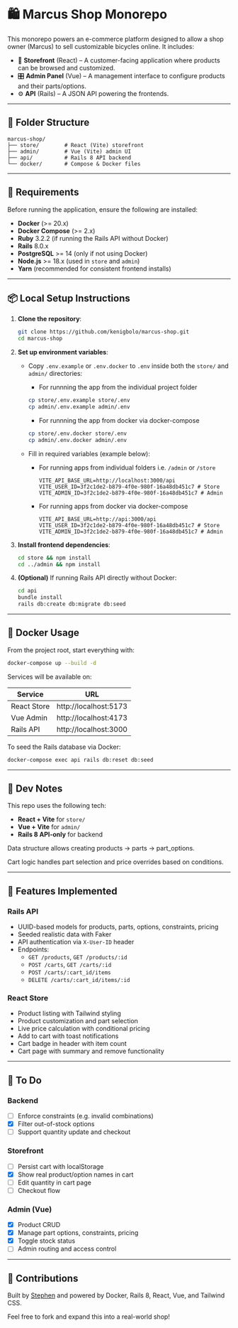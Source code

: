 # 🛍 Marcus Shop Monorepo

This monorepo powers an e-commerce platform designed to allow a shop owner (Marcus) to sell customizable bicycles online. It includes:

- 🏬 **Storefront** (React) – A customer-facing application where products can be browsed and customized.
- 🎛 **Admin Panel** (Vue) – A management interface to configure products and their parts/options.
- ⚙️ **API** (Rails) – A JSON API powering the frontends.

---

## 📁 Folder Structure

```
marcus-shop/
├── store/        # React (Vite) storefront
├── admin/        # Vue (Vite) admin UI
├── api/          # Rails 8 API backend
└── docker/       # Compose & Docker files
```

---

## 🔧 Requirements

Before running the application, ensure the following are installed:

- **Docker** (>= 20.x)
- **Docker Compose** (>= 2.x)
- **Ruby** 3.2.2 (if running the Rails API without Docker)
- **Rails** 8.0.x
- **PostgreSQL** >= 14 (only if not using Docker)
- **Node.js** >= 18.x (used in `store` and `admin`)
- **Yarn** (recommended for consistent frontend installs)

---

## 📦 Local Setup Instructions

1. **Clone the repository**:

   ```bash
   git clone https://github.com/kenigbolo/marcus-shop.git
   cd marcus-shop
   ```

2. **Set up environment variables**:

   - Copy `.env.example` or `.env.docker` to `.env` inside both the `store/` and `admin/` directories:

      - For runnning the app from the individual project folder
     ```bash
     cp store/.env.example store/.env
     cp admin/.env.example admin/.env
     ```

      - For runnning the app from docker via docker-compose
     ```bash
     cp store/.env.docker store/.env
     cp admin/.env.docker admin/.env
     ```

   - Fill in required variables (example below):
    
      - For running apps from individual folders i.e. `/admin` or `/store`
        ```env
        VITE_API_BASE_URL=http://localhost:3000/api
        VITE_USER_ID=3f2c1de2-b879-4f0e-980f-16a48db451c7 # Store
        VITE_ADMIN_ID=3f2c1de2-b879-4f0e-980f-16a48db451c7 # Admin
        ```

      - For running apps from docker via docker-compose
        ```env
        VITE_API_BASE_URL=http://api:3000/api
        VITE_USER_ID=3f2c1de2-b879-4f0e-980f-16a48db451c7 # Store
        VITE_ADMIN_ID=3f2c1de2-b879-4f0e-980f-16a48db451c7 # Admin
        ```

3. **Install frontend dependencies**:

   ```bash
   cd store && npm install
   cd ../admin && npm install
   ```

4. **(Optional)** If running Rails API directly without Docker:

   ```bash
   cd api
   bundle install
   rails db:create db:migrate db:seed
   ```

---

## 🐳 Docker Usage

From the project root, start everything with:

```bash
docker-compose up --build -d
```

Services will be available on:

| Service       | URL                   |
|---------------|------------------------|
| React Store   | http://localhost:5173  |
| Vue Admin     | http://localhost:4173  |
| Rails API     | http://localhost:3000  |

To seed the Rails database via Docker:

```bash
docker-compose exec api rails db:reset db:seed
```

---

## 🧪 Dev Notes

This repo uses the following tech:

- **React + Vite** for `store/`
- **Vue + Vite** for `admin/`
- **Rails 8 API-only** for backend

Data structure allows creating products → parts → part_options.

Cart logic handles part selection and price overrides based on conditions.

---


## 🧩 Features Implemented

### Rails API
- UUID-based models for products, parts, options, constraints, pricing
- Seeded realistic data with Faker
- API authentication via `X-User-ID` header
- Endpoints:
  - `GET /products`, `GET /products/:id`
  - `POST /carts`, `GET /carts/:id`
  - `POST /carts/:cart_id/items`
  - `DELETE /carts/:cart_id/items/:id`

### React Store
- Product listing with Tailwind styling
- Product customization and part selection
- Live price calculation with conditional pricing
- Add to cart with toast notifications
- Cart badge in header with item count
- Cart page with summary and remove functionality

---

## 📝 To Do

### Backend
- [ ] Enforce constraints (e.g. invalid combinations)
- [x] Filter out-of-stock options
- [ ] Support quantity update and checkout

### Storefront
- [ ] Persist cart with localStorage
- [x] Show real product/option names in cart
- [ ] Edit quantity in cart page
- [ ] Checkout flow

### Admin (Vue)
- [x] Product CRUD
- [x] Manage part options, constraints, pricing
- [x] Toggle stock status
- [ ] Admin routing and access control

---

## 🤝 Contributions

Built by [Stephen](https://github.com/kenigbolo) and powered by Docker, Rails 8, React, Vue, and Tailwind CSS.

Feel free to fork and expand this into a real-world shop!

